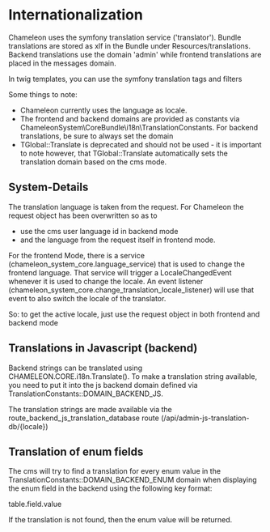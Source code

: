 # Internationalization

Chameleon uses the symfony translation service ('translator'). Bundle translations are stored as xlf in the Bundle under Resources/translations. Backend translations use the domain 'admin' while frontend translations are placed in the messages domain.

In twig templates, you can use the symfony translation tags and filters

Some things to note:

- Chameleon currently uses the language as locale.
- The frontend and backend domains are provided as constants via ChameleonSystem\CoreBundle\i18n\TranslationConstants. For backend translations, be sure to always set the domain
- TGlobal::Translate is deprecated and should not be used - it is important to note however, that TGlobal::Translate automatically sets the translation domain based on the cms mode.

## System-Details

The translation language is taken from the request. For Chameleon the request object has been overwritten so as to
* use the cms user language id in backend mode
* and the language from the request itself in frontend mode.

For the frontend Mode, there is a service (chameleon_system_core.language_service) that is used to change the frontend language. That service will trigger a LocaleChangedEvent whenever it is used to change the locale. An event listener (chameleon_system_core.change_translation_locale_listener) will use that event to also switch the locale of the translator.

So: to get the active locale, just use the request object in both frontend and backend mode

## Translations in Javascript (backend)

Backend strings can be translated using CHAMELEON.CORE.i18n.Translate(). To make a translation string available, you need to put it into the js backend domain defined via TranslationConstants::DOMAIN_BACKEND_JS.

The translation strings are made available via the route_backend_js_translation_database route (/api/admin-js-translation-db/{locale})

## Translation of enum fields

The cms will try to find a translation for every enum value in the TranslationConstants::DOMAIN_BACKEND_ENUM domain when displaying the enum field in the backend using the following key format:

table.field.value

If the translation is not found, then the enum value will be returned.